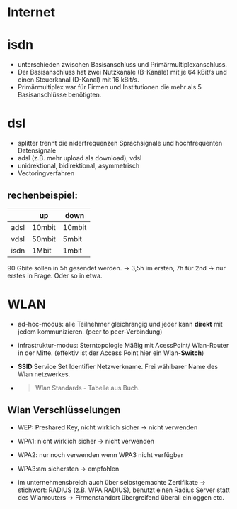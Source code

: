 # Internet

# isdn
- unterschieden zwischen Basisanschluss und Primärmultiplexanschluss.
- Der Basisanschluss hat zwei Nutzkanäle (B-Kanäle) mit je 64 kBit/s und einen Steuerkanal (D-Kanal) mit 16 kBit/s.
- Primärmultiplex war für Firmen und Institutionen die mehr als 5 Basisanschlüsse benötigten. 

# dsl 
- splitter trennt die niderfrequenzen Sprachsignale und hochfrequenten Datensignale
- adsl (z.B. mehr upload als download), vdsl
- unidrektional, bidirektional,  asymmetrisch
- Vectoringverfahren

## rechenbeispiel:

| | up| down|
|---|---|---|
|adsl|10mbit|10mbit|
|vdsl|50mbit|5mbit|
|isdn|1Mbit|1mbit|

90 Gbite sollen in 5h gesendet werden. -> 3,5h im ersten, 7h für 2nd -> nur erstes in Frage. Oder so in etwa.

# WLAN
- ad-hoc-modus: alle Teilnehmer gleichrangig und jeder kann **direkt** mit jedem kommunizieren. (peer to peer-Verbindung)
- infrastruktur-modus: Sterntopologie Mäßig mit AcessPoint/ Wlan-Router in der Mitte. (effektiv ist der Access Point hier ein Wlan-**Switch**)
- **SSID** Service Set Identifier Netzwerkname. Frei wählbarer Name des Wlan netzwerkes.


- > Wlan Standards - Tabelle aus Buch.

## Wlan Verschlüsselungen
- WEP: Preshared Key, nicht wirklich sicher -> nicht verwenden
- WPA1: nicht wirklich sicher -> nicht verwenden
- WPA2: nur noch verwenden wenn WPA3 nicht verfügbar
- WPA3:am sichersten -> empfohlen

- im unternehmensbreich auch über selbstgemachte Zertifikate -> stichwort: RADIUS (z.B. WPA RADIUS), benutzt einen Radius Server statt des Wlanrouters -> Firmenstandort übergreifend überall einloggen etc.
